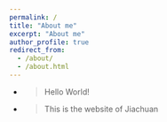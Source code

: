 ```yaml
---
permalink: /
title: "About me"
excerpt: "About me"
author_profile: true
redirect_from: 
  - /about/
  - /about.html
---
```


+ > Hello World!
+ > This is the website of Jiachuan